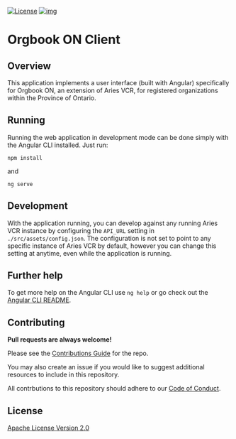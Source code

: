 [![License](https://img.shields.io/badge/License-Apache%202.0-blue.svg)](https://opensource.org/licenses/Apache-2.0) [![img](https://img.shields.io/badge/Lifecycle-Experimental-339999)](https://github.com/bcgov/repomountie/blob/master/doc/lifecycle-badges.md)

# Orgbook ON Client

## Overview

This application implements a user interface (built with Angular) specifically for Orgbook ON, an extension of Aries VCR, for registered organizations within the Province of Ontario.

## Running 

Running the web application in development mode can be done simply with the Angular CLI installed. Just run:

``` 
npm install
``` 

and

``` 
ng serve
```

## Development

With the application running, you can develop against any running Aries VCR instance by configuring the `API_URL` setting in `./src/assets/config.json`. The configuration is not set to point to any specific instance of Aries VCR by default, however you can change this setting at anytime, even while the application is running.

## Further help

To get more help on the Angular CLI use `ng help` or go check out the [Angular CLI README](https://github.com/angular/angular-cli/blob/master/README.md).

## Contributing

**Pull requests are always welcome!**

Please see the [Contributions Guide](CONTRIBUTING.md) for the repo.

You may also create an issue if you would like to suggest additional resources to include in this repository.

All contrbutions to this repository should adhere to our [Code of Conduct](./CODE_OF_CONDUCT).

## License

[Apache License Version 2.0](./LICENSE)